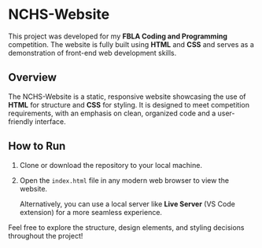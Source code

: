 # NCHS-Website

This project was developed for my **FBLA Coding and Programming** competition. The website is fully built using **HTML** and **CSS** and serves as a demonstration of front-end web development skills.

## Overview
The NCHS-Website is a static, responsive website showcasing the use of **HTML** for structure and **CSS** for styling. It is designed to meet competition requirements, with an emphasis on clean, organized code and a user-friendly interface.

## How to Run
1. Clone or download the repository to your local machine.
2. Open the `index.html` file in any modern web browser to view the website.
   
   Alternatively, you can use a local server like **Live Server** (VS Code extension) for a more seamless experience.
  
Feel free to explore the structure, design elements, and styling decisions throughout the project!
